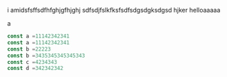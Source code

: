 <!--
 * @Author: ZYH
 * @Date: 2022-08-09 20:34:05
 * @LastEditTime: 2022-08-10 06:52:36
 * @Description: 
-->
i amidsfsffsdfhfghjgfhjghj
sdfsdjfslkfksfsdfsdgsdgksdgsd
hjker
helloaaaaa


a
````js
const a =11142342341
const a =11142342341
const b =22223
const b =3435345345345343
const c =4234343
const d =342342342